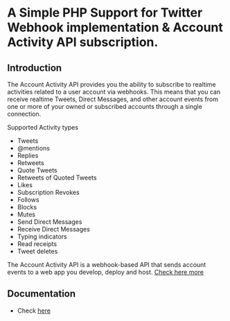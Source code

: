 # A Simple PHP Support for Twitter Webhook implementation & Account Activity API subscription.
## Introduction
The Account Activity API provides you the ability to subscribe to realtime activities related to a user account via webhooks. This means that you can receive realtime Tweets, Direct Messages, and other account events from one or more of your owned or subscribed accounts through a single connection.

Supported Activity types


- Tweets          			
- @mentions
- Replies         			
- Retweets
- Quote Tweets    			
- Retweets of Quoted Tweets
- Likes           			
- Subscription Revokes
- Follows         			
- Blocks
- Mutes           			
- Send Direct Messages
- Receive Direct Messages     
- Typing indicators
- Read receipts               
- Tweet deletes


The Account Activity API is a webhook-based API that sends account events to a web app you develop, deploy and host. 
[Check here more](https://developer.twitter.com/en/docs/accounts-and-users/subscribe-account-activity/overview)
## Documentation
- Check [here](https://sadaimudinaadhar.github.io/php-twitter-webhook-account-activity-api/) 

